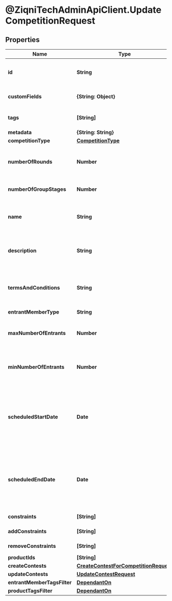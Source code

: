 # @ZiqniTechAdminApiClient.UpdateCompetitionRequest

## Properties

Name | Type | Description | Notes
------------ | ------------- | ------------- | -------------
**id** | **String** | A unique system generated identifier | 
**customFields** | **{String: Object}** | A list of id&#39;s used to add cutom fields | [optional] 
**tags** | **[String]** | A list of id&#39;s used to tag models | [optional] 
**metadata** | **{String: String}** |  | [optional] 
**competitionType** | [**CompetitionType**](CompetitionType.md) |  | [optional] 
**numberOfRounds** | **Number** | Number of rounds to be played in a competition | [optional] 
**numberOfGroupStages** | **Number** | Number of group stages | [optional] 
**name** | **String** | A name or a name of a competition. Can be translated | [optional] 
**description** | **String** | Description of the competition. Can be translated | [optional] 
**termsAndConditions** | **String** | Terms and conditions of a competition. Can be translated | [optional] 
**entrantMemberType** | **String** |  | [optional] 
**maxNumberOfEntrants** | **Number** | Maximum number of partiipants allowed in a competition | [optional] 
**minNumberOfEntrants** | **Number** | Maximum number of partiipants allowed in a competition | [optional] 
**scheduledStartDate** | **Date** | ISO8601 timestamp for when a Competition should start. All records are stored in UTC time zone | [optional] 
**scheduledEndDate** | **Date** | ISO8601 timestamp for when a Competition should end. All records are stored in UTC time zone | [optional] 
**constraints** | **[String]** | Additional constraints | [optional] 
**addConstraints** | **[String]** | Additional constraints | [optional] 
**removeConstraints** | **[String]** | Additional constraints | [optional] 
**productIds** | **[String]** |  | [optional] 
**createContests** | [**CreateContestForCompetitionRequest**](CreateContestForCompetitionRequest.md) |  | [optional] 
**updateContests** | [**UpdateContestRequest**](UpdateContestRequest.md) |  | [optional] 
**entrantMemberTagsFilter** | [**DependantOn**](DependantOn.md) |  | [optional] 
**productTagsFilter** | [**DependantOn**](DependantOn.md) |  | [optional] 


